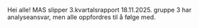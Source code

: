 Hei alle! MAS slipper 3.kvartalsrapport 18.11.2025. gruppe 3 har analyseansvar, men alle oppfordres til å følge med.
